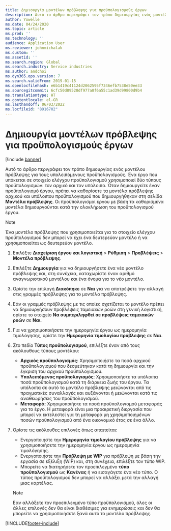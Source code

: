 ```yaml
---
title: Δημιουργία μοντέλων πρόβλεψης για προϋπολογισμούς έργων
description: Αυτό το άρθρο περιγράφει τον τρόπο δημιουργίας ενός μοντέλου πρόβλεψης για τους υπολειπόμενους προϋπολογισμούς.
author: Yowelle
ms.date: 04/24/2020
ms.topic: article
ms.prod: ''
ms.technology: ''
audience: Application User
ms.reviewer: johnmichalak
ms.custom: ''
ms.assetid: ''
ms.search.region: Global
ms.search.industry: Service industries
ms.author: andchoi
ms.dyn365.ops.version: 7
ms.search.validFrom: 2019-01-15
ms.openlocfilehash: e6b1419c41124d2062595f7346efb7538e50ee33
ms.sourcegitcommit: 6cfc50d89528df977a8f6a55c1ad39d99800d9b4
ms.translationtype: HT
ms.contentlocale: el-GR
ms.lasthandoff: 06/03/2022
ms.locfileid: "8916702"
---
```

# <a name="create-forecast-models-for-project-budgets"></a>Δημιουργία μοντέλων πρόβλεψης για προϋπολογισμούς έργων 

[!include [banner](../includes/banner.md)]

Αυτό το άρθρο περιγράφει τον τρόπο δημιουργίας ενός μοντέλου πρόβλεψης για τους υπολειπόμενους προϋπολογισμούς. Ένα έργο που υπόκειται σε στοιχείο ελέγχου προϋπολογισμού χρησιμοποιεί δύο τύπους προϋπολογισμών: τον αρχικό και τον υπόλοιπο. Όταν δημιουργείτε έναν προϋπολογισμό έργου, πρέπει να καθορίσετε τα μοντέλα πρόβλεψης αρχικού και υπόλοιπου προϋπολογισμού που δημιουργήθηκαν στη σελίδα **Μοντέλα πρόβλεψης**. Οι προϋπολογισμοί έργου με βάση τα καθορισμένα μοντέλα δημιουργούνται κατά την ολοκλήρωση του προϋπολογισμού έργου.

> [!NOTE]
> Ένα μοντέλο πρόβλεψης που χρησιμοποιείται για το στοιχείο ελέγχου προϋπολογισμού δεν μπορεί να έχει ένα δευτερεύον μοντέλο ή να χρησιμοποιείται ως δευτερεύον μοντέλο.

1. Επιλέξτε **Διαχείριση έργου και λογιστική** > **Ρύθμιση** > **Προβλέψεις**  > **Μοντέλα πρόβλεψης**.
2. Επιλέξτε **Δημιουργία** για να δημιουργήσετε ένα νέο μοντέλο πρόβλεψης και, στη συνέχεια, καταχωρίστε έναν αριθμό αναγνωριστικού μοντέλου και ένα όνομα για το νέο μοντέλο. 
3. Ορίστε την επιλογή **Διακόπηκε** σε **Ναι** για να αποτρέψετε την αλλαγή στις γραμμές πρόβλεψης για το μοντέλο πρόβλεψης. 
4. Εάν οι γραμμές πρόβλεψης με τις οποίες σχετίζεται το μοντέλο πρέπει να δημιουργήσουν προβλέψεις ταμειακών ροών στη γενική λογιστική, ορίστε το στοιχείο **Να συμπεριληφθεί σε προβλέψεις ταμειακών ροών** σε **Ναι**. 
5. Για να χρησιμοποιήσετε την ημερομηνία έργου ως ημερομηνία τιμολόγησης, ορίστε την **Ημερομηνία τιμολογίου πρόβλεψης** σε **Ναι**. 
6. Στο πεδίο **Τύπος προϋπολογισμού**, επιλέξτε έναν από τους ακόλουθους τύπους μοντέλου:

   - **Αρχικός προϋπολογισμός**: Χρησιμοποιήστε τα ποσά αρχικού προϋπολογισμού που δεσμεύτηκαν κατά τη δημιουργία και την έγκριση του αρχικού προϋπολογισμού.
   - **Υπολειπόμενος προϋπολογισμός**: Χρησιμοποιήστε τα υπόλοιπα ποσά προϋπολογισμού κατά τη διάρκεια ζωής του έργου. Τα υπόλοιπα σε αυτό το μοντέλο πρόβλεψης μειώνονται από τις πραγματικές συναλλαγές και αυξάνονται ή μειώνονται κατά τις αναθεωρήσεις του προϋπολογισμού.
   - **Μεταφορά**: Χρησιμοποιήστε τα ποσά προϋπολογισμού μεταφοράς για το έργο. Η μεταφορά είναι μια προαιρετική διεργασία που μπορεί να εκτελεστεί για τη μεταφορά μη χρησιμοποιημένων ποσών προϋπολογισμού από ένα οικονομικό έτος σε ένα άλλο.

7. Ορίστε τις ακόλουθες επιλογές όπως απαιτείται:

   - Ενεργοποιήστε την **Ημερομηνία τιμολογίου πρόβλεψης** για να χρησιμοποιήσετε την ημερομηνία έργου ως ημερομηνία τιμολόγησης.
   - Ενεργοποιήστε την **Πρόβλεψη με WIP** για πρόβλεψη με βάση την εργασία σε εξέλιξη (WIP) και, στη συνέχεια, επιλέξτε τον τύπο WIP. 
   - Μπορείτε να διατηρήσετε τον προεπιλεγμένο **τύπο προϋπολογισμού** ως **Κανένας** ή να εισαγάγετε ένα νέο τύπο. Ο τύπος προϋπολογισμού δεν μπορεί να αλλάξει μετά την αλλαγή μιας καρτέλας.     
    > [!NOTE]
    > Εάν αλλάξετε τον προεπιλεγμένο τύπο προϋπολογισμού, όλες οι άλλες επιλογές δεν θα είναι διαθέσιμες για ενημερώσεις και δεν θα μπορείτε να χρησιμοποιήσετε ξανά αυτό το μοντέλο πρόβλεψης. 
   


 



[!INCLUDE[footer-include](../includes/footer-banner.md)]